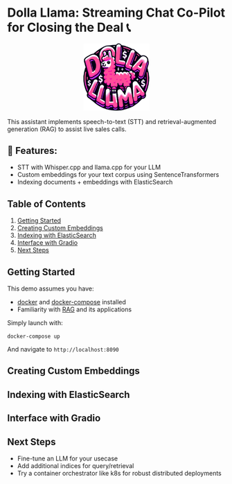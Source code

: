 # Dolla Llama: Streaming Chat Co-Pilot for Closing the Deal 📞

<p align="center">
  <img src="assets/dolla_llama.png" alt="Dolla Llama" style="width:30%;height:30%">
</p>

This assistant implements speech-to-text (STT) and retrieval-augmented generation (RAG) to assist live sales calls. 

## 🌟 Features:
- STT with Whisper.cpp and llama.cpp for your LLM
- Custom embeddings for your text corpus using SentenceTransformers
- Indexing documents + embeddings with ElasticSearch

## Table of Contents
1. [Getting Started](#getting-started)
2. [Creating Custom Embeddings](#creating-custom-embeddings)
3. [Indexing with ElasticSearch](#indexing-with-elasticsearch)
4. [Interface with Gradio](#interface-with-gradio)
5. [Next Steps](#next-steps)

## Getting Started
This demo assumes you have:

- [docker](https://docs.docker.com/engine/install/) and [docker-compose](https://docs.docker.com/compose/install/) installed
- Familiarity with [RAG](https://stackoverflow.blog/2023/10/18/retrieval-augmented-generation-keeping-llms-relevant-and-current/) and its applications

Simply launch with:
```
docker-compose up
```

And navigate to `http://localhost:8090` 

## Creating Custom Embeddings

## Indexing with ElasticSearch

## Interface with Gradio

## Next Steps

* Fine-tune an LLM for your usecase
* Add additional indices for query/retrieval
* Try a container orchestrator like k8s for robust distributed deployments
